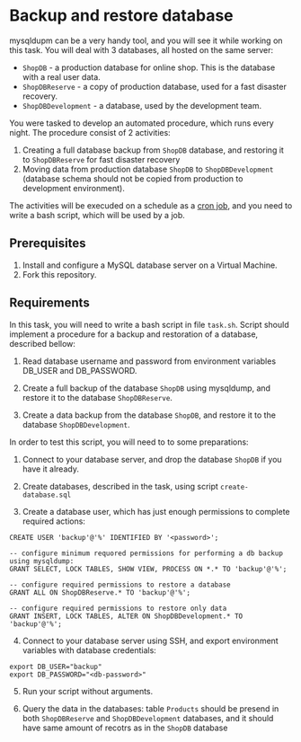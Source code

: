 # Backup and restore database

mysqldupm can be a very handy tool, and you will see it while working on this task. You will deal with 3 databases, all hosted on the same server: 
- `ShopDB` - a production database for online shop. This is the database with a real user data. 
- `ShopDBReserve` - a copy of production database, used for a fast disaster recovery. 
- `ShopDBDevelopment` - a database, used by the development team. 

You were tasked to develop an automated procedure, which runs every night. The procedure consist of 2 activities: 

1. Creating a full database backup from `ShopDB` database, and restoring it to `ShopDBReserve` for fast disaster recovery
2. Moving data from production database `ShopDB` to `ShopDBDevelopment` (database schema should not be copied from production to development environment). 

The activities will be execuded on a schedule as a [cron job](https://www.hostinger.com/tutorials/cron-job), and you need to write a bash script, which will be used by a job. 


## Prerequisites

1. Install and configure a MySQL database server on a Virtual Machine.
2. Fork this repository.

## Requirements

In this task, you will need to write a bash script in file `task.sh`. Script should implement a procedure for a backup and restoration of a database, described bellow: 

1. Read database username and password from environment variables DB_USER and DB_PASSWORD. 

2. Create a full backup of the database `ShopDB` using mysqldump, and restore it to the database `ShopDBReserve`. 

3. Create a data backup from the database `ShopDB`, and restore it to the database `ShopDBDevelopment`. 

In order to test this script, you will need to to some preparations: 

1. Connect to your database server, and drop the database `ShopDB` if you have it already. 

2. Create databases, described in the task, using script `create-database.sql` 

3. Create a database user, which has just enough permissions to complete required actions: 
```
CREATE USER 'backup'@'%' IDENTIFIED BY '<password>';

-- configure minimum requored permissions for performing a db backup using mysqldump: 
GRANT SELECT, LOCK TABLES, SHOW VIEW, PROCESS ON *.* TO 'backup'@'%';

-- configure required permissions to restore a database 
GRANT ALL ON ShopDBReserve.* TO 'backup'@'%';

-- configure required permissions to restore only data
GRANT INSERT, LOCK TABLES, ALTER ON ShopDBDevelopment.* TO 'backup'@'%';
```

4. Connect to your database server using SSH, and export environment variables with database credentials: 
```
export DB_USER="backup"
export DB_PASSWORD="<db-password>"
```

5. Run your script without arguments. 

6. Query the data in the databases: table `Products` should be presend in both `ShopDBReserve` and `ShopDBDevelopment` databases, and it should have same amount of recotrs as in the  `ShopDB` database